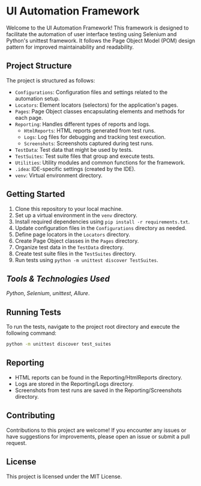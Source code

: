 # UI Automation Framework

Welcome to the UI Automation Framework! This framework is designed to facilitate the automation of user interface testing using Selenium and Python's unittest framework. It follows the Page Object Model (POM) design pattern for improved maintainability and readability.

## Project Structure

The project is structured as follows:

- `Configurations`: Configuration files and settings related to the automation setup.
- `Locators`: Element locators (selectors) for the application's pages.
- `Pages`: Page Object classes encapsulating elements and methods for each page.
- `Reporting`: Handles different types of reports and logs.
  - `HtmlReports`: HTML reports generated from test runs.
  - `Logs`: Log files for debugging and tracking test execution.
  - `Screenshots`: Screenshots captured during test runs.
- `TestData`: Test data that might be used by tests.
- `TestSuites`: Test suite files that group and execute tests.
- `Utilities`: Utility modules and common functions for the framework.
- `.idea`: IDE-specific settings (created by the IDE).
- `venv`: Virtual environment directory.

## Getting Started

1. Clone this repository to your local machine.
2. Set up a virtual environment in the `venv` directory.
3. Install required dependencies using `pip install -r requirements.txt`.
4. Update configuration files in the `Configurations` directory as needed.
5. Define page locators in the `Locators` directory.
6. Create Page Object classes in the `Pages` directory.
7. Organize test data in the `TestData` directory.
8. Create test suite files in the `TestSuites` directory.
9. Run tests using `python -m unittest discover TestSuites`.

## _Tools & Technologies Used_
_Python_, _Selenium_, _unittest_, _Allure_.

## Running Tests

To run the tests, navigate to the project root directory and execute the following command:

```bash
python -m unittest discover test_suites
```
## Reporting
* HTML reports can be found in the Reporting/HtmlReports directory.
* Logs are stored in the Reporting/Logs directory.
* Screenshots from test runs are saved in the Reporting/Screenshots directory.

## Contributing
Contributions to this project are welcome! If you encounter any issues or have suggestions for improvements, please open an issue or submit a pull request.

## License
This project is licensed under the MIT License.
